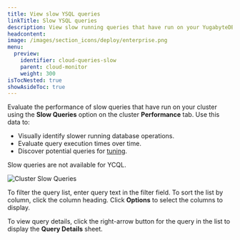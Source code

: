 ```yaml
---
title: View slow YSQL queries
linkTitle: Slow YSQL queries
description: View slow running queries that have run on your YugabyteDB Managed cluster.
headcontent:
image: /images/section_icons/deploy/enterprise.png
menu:
  preview:
    identifier: cloud-queries-slow
    parent: cloud-monitor
    weight: 300
isTocNested: true
showAsideToc: true
---
```


Evaluate the performance of slow queries that have run on your cluster using the **Slow Queries** option on the cluster **Performance** tab. Use this data to:

- Visually identify slower running database operations.
- Evaluate query execution times over time.
- Discover potential queries for [tuning](../../../explore/query-1-performance/).

Slow queries are not available for YCQL.

![Cluster Slow Queries](/images/yb-cloud/cloud-clusters-slow.png)

To filter the query list, enter query text in the filter field. To sort the list by column, click the column heading. Click **Options** to select the columns to display.

To view query details, click the right-arrow button for the query in the list to display the **Query Details** sheet.
